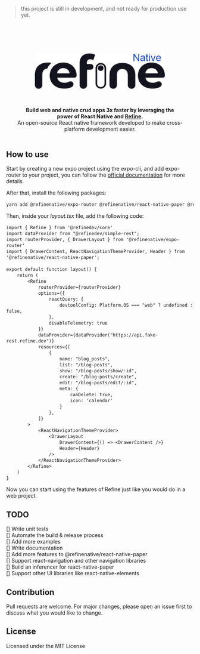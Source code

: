 > this project is still in development, and not ready for production use yet.

<br/>
<br/>
<br/>

<div align="center" style="margin: 30px;">
<a href="https://refine.dev/">
  <img src="./logo.png"   style="width:350px;" align="center" />
</a>
<br />
<br />


<br />

<strong>Build web and native crud apps 3x faster by leveraging the power of React Native and [Refine](https://refine.dev/).</strong><br>An open-source React native framework developed to make cross-platform development easier.
<br />
<br />
</div>


## How to use
Start by creating a new expo project using the expo-cli, and add expo-router to your project, you can follow the [official documentation](https://expo.github.io/router/docs/) for more details.

After that, install the following packages:

```sh
yarn add @refinenative/expo-router @refinenative/react-native-paper @refinedev/simple-rest @refinedev/core
```

Then, inside your _layout.tsx_ file, add the following code:

```tsx
import { Refine } from '@refinedev/core'
import dataProvider from "@refinedev/simple-rest";
import routerProvider, { DrawerLayout } from '@refinenative/expo-router'
import { DrawerContent, ReactNavigationThemeProvider, Header } from '@refinenative/react-native-paper';

export default function layout() {
    return (
        <Refine
            routerProvider={routerProvider}
            options={{
                reactQuery: {
                    devtoolConfig: Platform.OS === "web" ? undefined : false,
                },
                disableTelemetry: true
            }}
            dataProvider={dataProvider("https://api.fake-rest.refine.dev")}
            resources={[
                {
                    name: "blog_posts",
                    list: "/blog-posts",
                    show: "/blog-posts/show/:id",
                    create: "/blog-posts/create",
                    edit: "/blog-posts/edit/:id",
                    meta: {
                        canDelete: true,
                        icon: 'calendar'
                    }
                },
            ]}
        >
            <ReactNavigationThemeProvider>
                <DrawerLayout
                    DrawerContent={() => <DrawerContent />}
                    Header={Header}
                />
            </ReactNavigationThemeProvider>
        </Refine>
    )
}
```

Now you can start using the features of Refine just like you would do in a web project.

## TODO
[] Write unit tests
<br/>
[] Automate the build & release process
<br/>
[] Add more examples
<br/>
[] Write documentation
<br/>
[] Add more features to @refinenative/react-native-paper
<br/>
[] Support react-navigation and other navigation libraries
<br/>
[] Build an inferencer for react-native-paper
<br/>
[] Support other UI libraries like react-native-elements

## Contribution
Pull requests are welcome. For major changes, please open an issue first to discuss what you would like to change.








## License

Licensed under the MIT License
